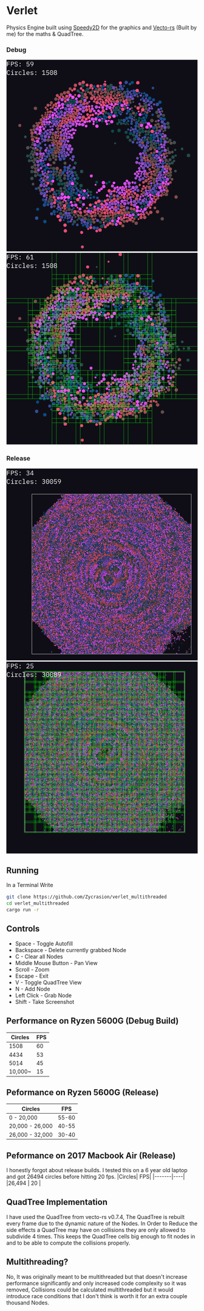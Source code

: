 # Verlet
Physics Engine built using [Speedy2D](https://github.com/QuantumBadger/Speedy2D) for the graphics and [Vecto-rs](https://github.com/Zycrasion/vecto-rs) (Built by me) for the maths & QuadTree.

### Debug
![](https://github.com/Zycrasion/verlet_multithreaded/blob/master/res/example1.png?raw=true)
![](https://github.com/Zycrasion/verlet_multithreaded/blob/master/res/example2.png?raw=true)

### Release
![](https://github.com/Zycrasion/verlet_multithreaded/blob/master/res/example3.png?raw=true)
![](https://github.com/Zycrasion/verlet_multithreaded/blob/master/res/example4.png?raw=true)

## Running
In a Terminal Write
```bash
git clone https://github.com/Zycrasion/verlet_multithreaded
cd verlet_multithreaded
cargo run -r
```

## Controls
-   Space - Toggle Autofill
-   Backspace - Delete currently grabbed Node
-   C - Clear all Nodes
-   Middle Mouse Button - Pan View
-   Scroll - Zoom
-   Escape - Exit
-   V - Toggle QuadTree View
-   N - Add Node
-   Left Click - Grab Node
-   Shift - Take Screenshot

## Performance on Ryzen 5600G (Debug Build)
|Circles| FPS|
|-------|----|
|1508   | 60 |
|4434   | 53 | 
|5014   | 45 |
|10,000~  | 15 |

## Peformance on Ryzen 5600G (Release)
|Circles            | FPS   |
|-------------------|-------|
|0 - 20,000         | 55-60 |
|20,000 - 26,000    | 40-55 |
|26,000 - 32,000    | 30-40 |

## Peformance on 2017 Macbook Air (Release)
I honestly forgot about release builds. I tested this on a 6 year old laptop and got 26494 circles before hitting 20 fps.
|Circles| FPS|
|-------|----|
|26,494  | 20 |

## QuadTree Implementation
I have used the QuadTree from vecto-rs v0.7.4,
The QuadTree is rebuilt every frame due to the dynamic nature of the Nodes.
In Order to Reduce the side effects a QuadTree may have on collisions they are only
allowed to subdivide 4 times. This keeps the QuadTree cells big enough to fit nodes in and to be able to compute the collisions properly.

## Multithreading?
No, It was originally meant to be multithreaded but that doesn't increase performance significantly and only increased code complexity so it was removed, Collisions could be calculated multithreaded but it would introduce race conditions that I don't think is worth it for an extra couple thousand Nodes.
